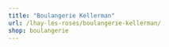 ```yaml
---
title: "Boulangerie Kellerman"
url: /lhay-les-roses/boulangerie-kellerman/
shop: boulangerie
---
```

